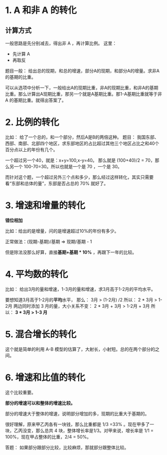 
# 1. A 和非 A 的转化

## 计算方式

一般思路是先分别减去，得出非 A ，再计算比例。
这里：
- 先计算 A
- 再取反

题目一般：
给出总的现期，和总的增速，部分A的现期，和部分A的增量。求非A的基期的比重。

可以从选项中分析一下，一般给出A的现期比重，非A的现期比重，和非A的基期比重。那么计算出A现期比重，那另一个就是A基期比重。那1-A基期比重就等于非A 的基期比重。就得出答案了。

# 2. 比例的转化

比如： 给了一个总的，和一个部分，然后A是B的两倍这种。
题目： 我国东部、西部、南部、北部四个地区，求东部地区的占比超过其他三个地区占比之和40个百分点以上的年份有几个。

一个超过另一个40，就是：x+y=100,x-y=40。
那么就是 (100+40)/2 = 70，那么另一个 100-70=30。所以也就是一个是 70 ，一个是 30。

而针对这个题，一个超过另外三个点和多少，那么经过这样转化，其实只需要看“东部和总体的量”，东部是否占总的 70% 就好了。

# 3. 增速和增量的转化 

**错位相加**

比如：给出的是增量，问的是增速超过10%的年份有多少。

正常做法：(现期-基期)/基期 => 现期/基期 - 1

但是除法没那么好算，直接**基期+基期 * 10%** ，再跟下一年的比较。

# 4. 平均数的转化

比如： 给出3月的量和增速，1-3月的量和增速，求3月高于1-2月的平均水平。

要想知道3月高于1-2月的**平均**水平，
那么：
3月 > (1-2月) /2
所以：
2 * 3月 > 1-2月
两边同时添加 3 月的量，大小关系不变：
2 * 3月 + 3月 > 1-2月 + 3月 
所以：
**3 * 3月 > 1-3 月**

# 5. 混合增长的转化

这个就是简单的利用 A-B 模型的估算了，大射长，小射短。总的在两个部分的之间。

# **6. 增速和比值的转化**

这个比较重要。

**部分的增速可以和整体的增速比较。**

部分的增速大于整体的增速，说明部分增加的多，现期的比重大于基期的。

很好理解，原来甲乙丙各有一块钱，那么比重都是 1/3 =33% 。现在甲多了一块，乙丙没变，那么总共 4 块，整体增长率是1/3。对甲来说，增长率是 1/1 = 100%，现在甲占整体的比重，2/4 = 50%。

答题：
如果部分跟部分比较，比较麻烦，那就部分跟整体比较。
